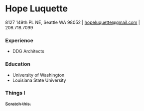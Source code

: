 # Hope Luquette
8127 149th PL NE, Seattle WA 98052 | [hopeluquette@gmail.com](mailto:hopeluquette@gmail.com) | 206.718.7099
### Experience
+ DDG Architects

### Education 
+ University of Washington
+ Louisiana State University

### Things I
~~Scratch this.~~
